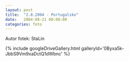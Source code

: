 ```yaml
---
layout: post
title:  "2.8.2004 - Portugalsko"
date:   2004-08-21 00:00:00
categories: foto
---
```


Autor fotek: StaLin

{% include googleDriveGallery.html galleryId='0Byxa5k-JbbS9Vm9xaDctQ1dWbnc' %}